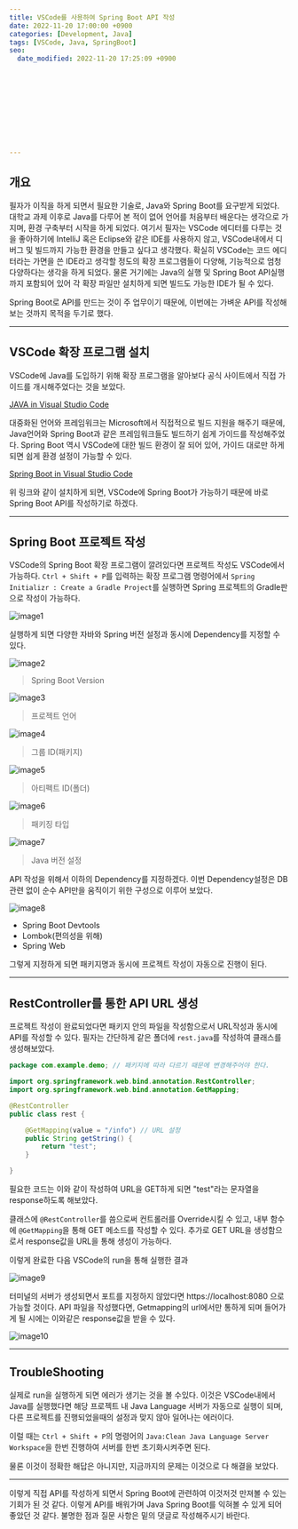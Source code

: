 ```yaml
---
title: VSCode를 사용하여 Spring Boot API 작성
date: 2022-11-20 17:00:00 +0900
categories: [Development, Java]
tags: [VSCode, Java, SpringBoot]
seo:
  date_modified: 2022-11-20 17:25:09 +0900











---
```


## 개요

필자가 이직을 하게 되면서 필요한 기술로, Java와 Spring Boot를 요구받게 되었다. 대학교 과제 이후로 Java를 다루어 본 적이 없어 언어를 처음부터 배운다는 생각으로 가지며, 환경 구축부터 시작을 하게 되었다. 여기서 필자는 VSCode 에디터를 다루는 것을 좋아하기에 IntelliJ 혹은 Eclipse와 같은 IDE를 사용하지 않고, VSCode내에서 디버그 및 빌드까지 가능한 환경을 만들고 싶다고 생각했다. 확실히 VSCode는 코드 에디터라는 가면을 쓴 IDE라고 생각할 정도의 확장 프로그램들이 다양해, 기능적으로 엄청 다양하다는 생각을 하게 되었다. 물론 거기에는 Java의 실행 및 Spring Boot API실행까지 포함되어 있어 각 확장 파일만 설치하게 되면 빌드도 가능한 IDE가 될 수 있다.

Spring Boot로 API를 만드는 것이 주 업무이기 때문에, 이번에는 가벼운 API를 작성해보는 것까지 목적을 두기로 했다.



---

## VSCode 확장 프로그램 설치

VSCode에 Java를 도입하기 위해 확장 프로그램을 알아보다 공식 사이트에서 직접 가이드를 개시해주었다는 것을 보았다. 

[JAVA in Visual Studio Code](https://code.visualstudio.com/docs/languages/java)

대중화된 언어와 프레임워크는 Microsoft에서 직접적으로 빌드 지원을 해주기 때문에, Java언어와 Spring Boot과 같은 프레임워크들도 빌드하기 쉽게 가이드를 작성해주었다. Spring Boot 역시 VSCode에 대한 빌드 환경이 잘 되어 있어, 가이드 대로만 하게 되면 쉽게 환경 설정이 가능할 수 있다.

[Spring Boot in Visual Studio Code](https://code.visualstudio.com/docs/java/java-spring-boot)

위 링크와 같이 설치하게 되면, VSCode에 Spring Boot가 가능하기 때문에 바로 Spring Boot API를 작성하기로 하겠다.

---

## Spring Boot 프로젝트 작성

VSCode의 Spring Boot 확장 프로그램이 깔려있다면 프로젝트 작성도 VSCode에서 가능하다. 
`Ctrl + Shift + P`를 입력하는 확장 프로그램 명령어에서 `Spring Initializr : Create a Gradle Project`를 실행하면 Spring 프로젝트의 Gradle판으로 작성이 가능하다. 

![image1](https://s3.ap-northeast-1.amazonaws.com/freez2385.blog/img/2022-11-20-Spring-Boot/springboot_1.png)

실행하게 되면 다양한 자바와 Spring 버전 설정과 동시에 Dependency를 지정할 수 있다.

![image2](https://s3.ap-northeast-1.amazonaws.com/freez2385.blog/img/2022-11-20-Spring-Boot/springboot_2.png)

> Spring Boot Version

![image3](https://s3.ap-northeast-1.amazonaws.com/freez2385.blog/img/2022-11-20-Spring-Boot/springboot_3.png)

> 프로젝트 언어

![image4](https://s3.ap-northeast-1.amazonaws.com/freez2385.blog/img/2022-11-20-Spring-Boot/springboot_4.png)

> 그룹 ID(패키지)

![image5](https://s3.ap-northeast-1.amazonaws.com/freez2385.blog/img/2022-11-20-Spring-Boot/springboot_5.png)

> 아티펙트 ID(폴더)

![image6](https://s3.ap-northeast-1.amazonaws.com/freez2385.blog/img/2022-11-20-Spring-Boot/springboot_6.png)

> 패키징 타입

![image7](https://s3.ap-northeast-1.amazonaws.com/freez2385.blog/img/2022-11-20-Spring-Boot/springboot_7.png)

> Java 버전 설정



API 작성을 위해서 이하의 Dependency를 지정하겠다. 이번 Dependency설정은 DB관련 없이 순수 API만을 움직이기 위한 구성으로 이루어 보았다.

![image8](https://s3.ap-northeast-1.amazonaws.com/freez2385.blog/img/2022-11-20-Spring-Boot/springboot_8.png)

- Spring Boot Devtools
- Lombok(편의성을 위해)
- Spring Web

그렇게 지정하게 되면 패키지명과 동시에 프로젝트 작성이 자동으로 진행이 된다.

---

## RestController를 통한 API URL 생성

프로젝트 작성이 완료되었다면 패키지 안의 파일을 작성함으로서 URL작성과 동시에 API를 작성할 수 있다. 필자는 간단하게 같은 폴더에 `rest.java`를 작성하여 클래스를 생성해보았다.

```java
package com.example.demo; // 패키지에 따라 다르기 때문에 변경해주어야 한다.

import org.springframework.web.bind.annotation.RestController;
import org.springframework.web.bind.annotation.GetMapping;

@RestController
public class rest {

    @GetMapping(value = "/info") // URL 설정
    public String getString() {
        return "test";
    }

}
```

필요한 코드는 이와 같이 작성하여 URL을 GET하게 되면 "test"라는 문자열을 response하도록 해보았다. 

클래스에 `@RestController`를 씀으로써 컨트롤러를 Override시킬 수 있고, 내부 함수에 `@GetMapping`을 통해 GET 메소드를 작성할 수 있다. 추가로 GET URL을 생성함으로서 response값을 URL을 통해 생성이 가능하다.

이렇게 완료한 다음 VSCode의 run을 통해 실행한 결과 

![image9](https://s3.ap-northeast-1.amazonaws.com/freez2385.blog/img/2022-11-20-Spring-Boot/springboot_9.png)

터미널의 서버가 생성되면서 포트를 지정하지 않았다면 https://localhost:8080 으로 가능할 것이다. API 파일을 작성했다면, Getmapping의 url에서만 통하게 되며 들어가게 될 시에는 이와같은 response값을 받을 수 있다.

![image10](https://s3.ap-northeast-1.amazonaws.com/freez2385.blog/img/2022-11-20-Spring-Boot/springboot_10.png)



---

## TroubleShooting

실제로 run을 실행하게 되면 에러가 생기는 것을 볼 수있다. 이것은 VSCode내에서 Java를 실행했다면 해당 프로젝트 내 Java Language 서버가 자동으로 실행이 되며, 다른 프로젝트를 진행되었을때의 설정과 맞지 않아 일어나는 에러이다.

이럴 때는 `Ctrl + Shift + P`의 명령어의 `Java:Clean Java Language Server Workspace`을 한번 진행하여 서버를 한번 초기화시켜주면 된다. 

물론 이것이 정확한 해답은 아니지만, 지금까지의 문제는 이것으로 다 해결을 보았다.

---

이렇게 직접 API를 작성하게 되면서 Spring Boot에 관련하여 이것저것 만져볼 수 있는 기회가 된 것 같다. 이렇게 API를 배워가며 Java Spring Boot를 익혀볼 수 있게 되어 좋았던 것 같다. 불명한 점과 질문 사항은 밑의 댓글로 작성해주시기 바란다.







